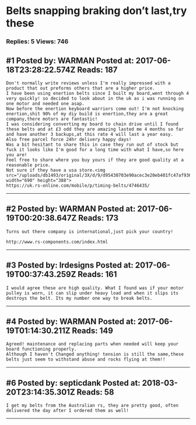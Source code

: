 # Belts snapping braking don&rsquo;t last,try these

### Replies: 5 Views: 746

## \#1 Posted by: WARMAN Posted at: 2017-06-18T23:28:22.574Z Reads: 187

```
Don't normally write reviews unless I'm really impressed with a product that out preforms others that are a higher price.
I have been using enertion belts since I built my board,went through 4 very quickly! so decided to look about in the uk as i was running on one motor and needed one asap.
Now before the enertion keyboard warriors come out! I'm not knocking enertion,shit 90% of my diy build is enertion,they are a great company,there motors are fantastic!
I was considering converting my board to chain drive until I found these belts and at £3 odd they are amazing lasted me 4 months so far and have another 3 backups,at this rate 4 will last a year easy.
Also free parcel force 24hr delivery happy days! 
Was a bit hesitant to share this in case they run out of stock but fuck it looks like I'm good for a long time with what I have,so here you are! 
Feel free to share where you buy yours if they are good quality at a reasonable price.
Not sure if they have a usa store.<img src="/uploads/db1493/original/3X/d/9/d95430703e90acec3e20eb401fc47af93604d82e.jpg" width="690" height="388">
https://uk.rs-online.com/mobile/p/timing-belts/4746435/
```

---
## \#2 Posted by: WARMAN Posted at: 2017-06-19T00:20:38.647Z Reads: 173

```
Turns out there company is international,just pick your country! 

http://www.rs-components.com/index.html
```

---
## \#3 Posted by: lrdesigns Posted at: 2017-06-19T00:37:43.259Z Reads: 161

```
I would agree these are high quality. What I found was if your motor pulley is worn, it can slip under heavy load and when it slips its destroys the belt. Its my number one way to break belts.
```

---
## \#4 Posted by: WARMAN Posted at: 2017-06-19T01:14:30.211Z Reads: 149

```
Agreed! maintenance and replacing parts when needed will keep your board functioning properly.
Although I haven't Changed anything! tension is still the same,these belts just seem to withstand abuse and rocks flying at them!!
```

---
## \#6 Posted by: septicdank Posted at: 2018-03-20T23:14:35.301Z Reads: 58

```
I get my belts from the Australian rs, they are pretty good, often delivered the day after I ordered them as well!
```

---
